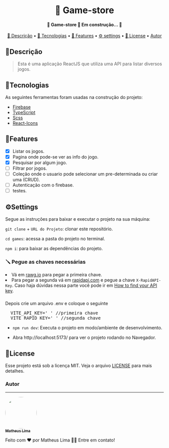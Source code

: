 <h1 align="center">
   🔗 Game-store
</h1>

<h4 align="center"> 
	🚧  Game-store 🚀 Em construção...  🚧
</h4>

<p align="center">
 <a href="#descrição">🧾 Descrição</a> • 
 <a href="#tecnologias">🚀 Tecnologias</a> • 
  <a href="#features">🔨 Features</a> •
 <a href="#settings">⚙ settings</a> •
 <a href="#license">📝 License</a> • 
 <a href="#autor">Autor</a>
</p>

<h2>🧾Descrição</h2>

<blockquote >
  Esta é uma aplicação ReactJS que utiliza uma API para listar diversos jogos.
</blockquote>

<h2>🚀Tecnologias</h2/>

<p>As seguintes ferramentas foram usadas na construção do projeto:</p>

- [Firebase](https://firebase.google.com/)
- [TypeScript](https://www.typescriptlang.org/)
- [Scss](https://sass-lang.com/)
- [React-Icons](https://react-icons.github.io/react-icons/)

<h2>🔨Features</h2>

- [x] Listar os jogos.
- [x] Pagina onde pode-se ver as info do jogo.
- [x] Pesquisar por algum jogo.
- [ ] Filtrar por jogos.
- [ ] Coleção onde o usuario pode selecionar um pre-determinada ou criar uma (CRUD).
- [ ] Autenticação com o firebase.
- [ ] testes.

<h2>⚙Settings</h2>
<p>Segue as instruções para baixar e executar o projeto na sua máquina:</p>

<p><code>git clone</code> + <code>URL do Projeto</code>: clonar este repositório.</p>
<p><code>cd games</code>: acessa a pasta do projeto no terminal.</p>
<p><code>npm i</code>: para baixar as dependências do projeto.</p>

<h3>🪛 Pegue as chaves necessárias</h3>
<li>Vá em <a href="https://rawg.io/apidocs" target="_blank">rawg.io</a> para pegar a primeira chave.</li>
<li>Para pegar a segunda vá em <a href="https://rapidapi.com/accujazz/api/rawg-video-games-database" target="_blank">rapidapi.com</a> e pegue a chave <code>X-RapidAPI-Key</code>. Caso haja dúvidas nessa parte você pode ir em <a href="https://docs.rapidapi.com/docs/keys#:~:text=Go%20to%20the%20API's%20Endpoints,with%20the%20new%20API%20key.">How to find your API key</a>.</li>

###

<p>Depois crie um arquivo .env e coloque o seguinte</p>

<pre>
  VITE_API_KEY=' ' //primeira chave
  VITE_RAPID_KEY=' ' //segunda chave
</pre>

- <code>npm run dev</code>:
  Executa o projeto em modo/ambiente de desenvolvimento.

- Abra http://localhost:5173/ para ver o projeto rodando no Navegador.

<h2>📝License</h2>
<p>Esse projeto está sob a licença MIT. Veja o arquivo <a href="https://github.com/the-matheuslima/blog-react/blob/main/LICENSE">LICENSE</a> para mais detalhes.</p>

### Autor

---

<a href="https://github.com/the-matheuslima/">
 <img style="border-radius: 50%;" src="https://avatars.githubusercontent.com/u/96140653?v=4" width="100px;" alt=""/>
 <br />
 <sub><b>Matheus Lima</b></sub></a>

Feito com ❤️ por Matheus Lima 👋🏽 Entre em contato!
